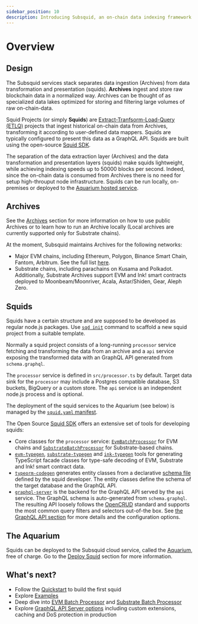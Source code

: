 ```yaml
---
sidebar_position: 10
description: Introducing Subsquid, an on-chain data indexing framework and platform for serverless Web3 APIs.
---
```


# Overview

## Design

The Subsquid services stack separates data ingestion (Archives) from data transformation and presentation (squids). 
**Archives** ingest and store raw blockchain data in a normalized way. Archives can be thought of as specialized data lakes optimized for storing and filtering large volumes of raw on-chain-data. 

Squid Projects (or simply **Squids**) are [Extract-Tranfsorm-Load-Query (ETLQ)](https://en.wikipedia.org/wiki/Extract,_transform,_load) projects that ingest historical on-chain data from Archives, transforming it according to user-defined data mappers. Squids are typically configured to present this data as a GraphQL API. Squids are built using the open-source [Squid SDK](https://github.com/subsquid/squid-sdk).

The separation of the data extraction layer (Archives) and the data transformation and presentation layers (squids) make squids lightweight, while achieving indexing speeds up to 50000 blocks per second. Indeed, since the on-chain data is consumed from Archives there is no need for setup high-throuput node infrastructure. Squids can be run locally, on-premises or deployed to the [Aquarium hosted service](/deploy-squid).

## Archives

See the [Archives](/archives/) section for more information on how to use public Archives or to learn how to run an Archive locally (Local archives are currently supported only for Substrate chains). 

At the moment, Subsquid maintains Archives for the following networks:

- Major EVM chains, including Ethereum, Polygon, Binance Smart Chain, Fantom, Arbitrum. See the full list [here](/develop-a-squid/evm-processor/configuration).
- Substrate chains, including parachains on Kusama and Polkadot. Additionally, Substrate Archives support EVM and Ink! smart contracts deployed to Moonbeam/Moonriver, Acala, Astar/Shiden, Gear, Aleph Zero.

## Squids

Squids have a certain structure and are supposed to be developed as regular node.js packages. Use [`sqd init`](/squid-cli/init) command to scaffold a new squid project from a suitable template.

Normally a squid project consists of a long-running `processor` service fetching and transforming the data from an archive and a `api` service exposing the transformed data with an GraphQL API generated from `schema.graphql`. 

The `processor` service is defined in `src/processor.ts` by default. Target data sink for the `processor` may include a Postgres compatible database, S3 buckets, BigQuery or a custom store. The `api` service is an independent node.js process and is optional. 

The deployment of the squid services to the Aquarium (see below) is managed by the [`squid.yaml` manifest](/deploy-squid/deploy-manifest).

The Open Source [Squid SDK](https://github.com/subsquid/squid-sdk) offers an extensive set of tools for developing squids:

- Core classes for the `processor` service: [`EvmBatchProcessor`](/develop-a-squid/evm-processor) for EVM chains and [`SubstrateBatchProcessor`](/develop-a-squid/substrate-processor) for Substrate-based chains.
- [`evm-typegen`](/develop-a-squid/typegen/squid-evm-typegen), [`substrate-typegen`](/develop-a-squid/typegen/squid-substrate-typegen) and [`ink-typegen`](https://github.com/subsquid/squid-sdk/tree/master/substrate/ink-typegen) tools for generating TypeScript facade classes for type-safe decoding of EVM, Substrate and Ink! smart contract data. 
- [`typeorm-codegen`](https://github.com/subsquid/squid-sdk/tree/master/typeorm/typeorm-codegen) generates entity classes from a declarative [schema file](/develop-a-squid/schema-file) defined by the squid developer. The entity classes define the schema of the target database and the GraphQL API.
- [`graphql-server`](https://github.com/subsquid/squid/tree/master/graphql-server) is the backend for the GraphQL API served by the `api` service. The GraphQL schema is auto-generated from `schema.graphql`. The resulting API loosely follows the [OpenCRUD](https://www.opencrud.org/) standard and supports the most common query filters and selectors out-of-the box. See [the GraphQL API section](/develop-a-squid/graphql-api) for more details and the configuration options.

## The Aquarium

Squids can be deployed to the Subsquid cloud service, called the [Aquarium](https://app.subsquid.io), free of charge. Go to the [Deploy Squid](/deploy-squid) section for more information.

## What's next?

- Follow the [Quickstart](/quickstart) to build the first squid
- Explore [Examples](/develop-a-squid/examples)
- Deep dive into [EVM Batch Processor](/develop-a-squid/evm-processor) and [Substrate Batch Processor](/develop-a-squid/substrate-processor)
- Explore [GraphQL API Server options](/develop-a-squid/graphql-api) including custom extensions, caching and DoS protection in production